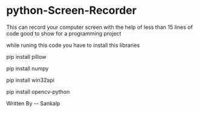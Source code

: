 # python-Screen-Recorder
This can record your computer screen with the help of less than 15 lines of code good to show for a programming project 

while runing this code you have to install this libraries

pip install pillow

pip install numpy

pip install win32api

pip install opencv-python


Written By -- Sankalp

